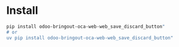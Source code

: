 # Install

```bash
pip install odoo-bringout-oca-web-web_save_discard_button"
# or
uv pip install odoo-bringout-oca-web-web_save_discard_button"
```
